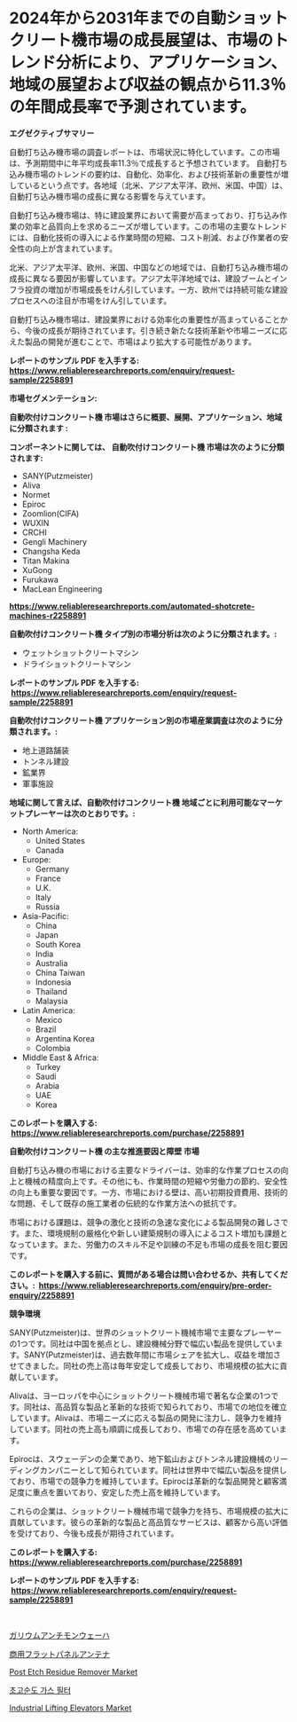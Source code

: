 <p><h1>2024年から2031年までの自動ショットクリート機市場の成長展望は、市場のトレンド分析により、アプリケーション、地域の展望および収益の観点から11.3％の年間成長率で予測されています。</h1></p><p><strong>エグゼクティブサマリー</strong></p>
<p><p>自動打ち込み機市場の調査レポートは、市場状況に特化しています。この市場は、予測期間中に年平均成長率11.3％で成長すると予想されています。 自動打ち込み機市場のトレンドの要約は、自動化、効率化、および技術革新の重要性が増しているという点です。各地域（北米、アジア太平洋、欧州、米国、中国）は、自動打ち込み機市場の成長に異なる影響を与えています。</p><p>自動打ち込み機市場は、特に建設業界において需要が高まっており、打ち込み作業の効率と品質向上を求めるニーズが増しています。この市場の主要なトレンドには、自動化技術の導入による作業時間の短縮、コスト削減、および作業者の安全性の向上が含まれています。</p><p>北米、アジア太平洋、欧州、米国、中国などの地域では、自動打ち込み機市場の成長に異なる要因が影響しています。アジア太平洋地域では、建設ブームとインフラ投資の増加が市場成長をけん引しています。一方、欧州では持続可能な建設プロセスへの注目が市場をけん引しています。</p><p>自動打ち込み機市場は、建設業界における効率化の重要性が高まっていることから、今後の成長が期待されています。引き続き新たな技術革新や市場ニーズに応えた製品の開発が進むことで、市場はより拡大する可能性があります。</p></p>
<p><strong>レポートのサンプル PDF を入手する: <a href="https://www.reliableresearchreports.com/enquiry/request-sample/2258891">https://www.reliableresearchreports.com/enquiry/request-sample/2258891</a></strong></p>
<p><strong>市場セグメンテーション:</strong></p>
<p><strong> 自動吹付けコンクリート機 市場はさらに概要、展開、アプリケーション、地域に分類されます :</strong></p>
<p><strong>コンポーネントに関しては、 自動吹付けコンクリート機 市場は次のように分類されます: &nbsp;</strong></p>
<p><ul><li>SANY(Putzmeister)</li><li>Aliva</li><li>Normet</li><li>Epiroc</li><li>Zoomlion(CIFA)</li><li>WUXIN</li><li>CRCHI</li><li>Gengli Machinery</li><li>Changsha Keda</li><li>Titan Makina</li><li>XuGong</li><li>Furukawa</li><li>MacLean Engineering</li></ul></p>
<p><strong><a href="https://www.reliableresearchreports.com/automated-shotcrete-machines-r2258891">https://www.reliableresearchreports.com/automated-shotcrete-machines-r2258891</a></strong></p>
<p><strong> 自動吹付けコンクリート機 タイプ別の市場分析は次のように分類されます。:</strong></p>
<p><ul><li>ウェットショットクリートマシン</li><li>ドライショットクリートマシン</li></ul></p>
<p><strong>レポートのサンプル PDF を入手する: &nbsp;<a href="https://www.reliableresearchreports.com/enquiry/request-sample/2258891">https://www.reliableresearchreports.com/enquiry/request-sample/2258891</a></strong></p>
<p><strong> 自動吹付けコンクリート機 アプリケーション別の市場産業調査は次のように分類されます。:</strong></p>
<p><ul><li>地上道路舗装</li><li>トンネル建設</li><li>鉱業界</li><li>軍事施設</li></ul></p>
<p><strong>地域に関して言えば、自動吹付けコンクリート機 地域ごとに利用可能なマーケットプレーヤーは次のとおりです。:</strong></p>
<p><ul>
    <li>
        North America:
        <ul>
            <li>United States</li>
            <li>Canada</li>
        </ul>
    </li>
    <li>
        Europe:
        <ul>
            <li>Germany</li>
            <li>France</li>
            <li>U.K.</li>
            <li>Italy</li>
            <li>Russia</li>
        </ul>
    </li>
    <li>
        Asia-Pacific:
        <ul>
            <li>China</li>
            <li>Japan</li>
            <li>South Korea</li>
            <li>India</li>
            <li>Australia</li>
            <li>China Taiwan</li>
            <li>Indonesia</li>
            <li>Thailand</li>
            <li>Malaysia</li>
        </ul>
    </li>
    <li>
        Latin America:
        <ul>
            <li>Mexico</li>
            <li>Brazil</li>
            <li>Argentina Korea</li>
            <li>Colombia</li>
        </ul>
    </li>
    <li>
        Middle East & Africa:
        <ul>
            <li>Turkey</li>
            <li>Saudi</li>
            <li>Arabia</li>
            <li>UAE</li>
            <li>Korea</li>
        </ul>
    </li>
    </ul></p>
<p><strong>このレポートを購入する: &nbsp;<a href="https://www.reliableresearchreports.com/purchase/2258891">https://www.reliableresearchreports.com/purchase/2258891</a></strong></p>
<p><strong>自動吹付けコンクリート機 の主な推進要因と障壁 市場</strong></p>
<p><p>自動打ち込み機の市場における主要なドライバーは、効率的な作業プロセスの向上と機械の精度向上です。その他にも、作業時間の短縮や労働力の節約、安全性の向上も重要な要因です。一方、市場における壁は、高い初期投資費用、技術的な問題、そして既存の施工業者の伝統的な作業方法への抵抗です。</p><p>市場における課題は、競争の激化と技術の急速な変化による製品開発の難しさです。また、環境規制の厳格化や新しい建築規制の導入によるコスト増加も課題となっています。また、労働力のスキル不足や訓練の不足も市場の成長を阻む要因です。</p></p>
<p><strong>このレポートを購入する前に、質問がある場合は問い合わせるか、共有してください。:&nbsp; <a href="https://www.reliableresearchreports.com/enquiry/pre-order-enquiry/2258891">https://www.reliableresearchreports.com/enquiry/pre-order-enquiry/2258891</a></strong></p>
<p><strong>競争環境</strong></p>
<p><p>SANY(Putzmeister)は、世界のショットクリート機械市場で主要なプレーヤーの1つです。同社は中国を拠点とし、建設機械分野で幅広い製品を提供しています。SANY(Putzmeister)は、過去数年間に市場シェアを拡大し、収益を増加させてきました。同社の売上高は毎年安定して成長しており、市場規模の拡大に貢献しています。</p><p>Alivaは、ヨーロッパを中心にショットクリート機械市場で著名な企業の1つです。同社は、高品質な製品と革新的な技術で知られており、市場での地位を確立しています。Alivaは、市場ニーズに応える製品の開発に注力し、競争力を維持しています。同社の売上高も順調に成長しており、市場での存在感を高めています。</p><p>Epirocは、スウェーデンの企業であり、地下鉱山およびトンネル建設機械のリーディングカンパニーとして知られています。同社は世界中で幅広い製品を提供しており、市場での競争力を維持しています。Epirocは革新的な製品開発と顧客満足度に重点を置いており、安定した売上高を維持しています。</p><p>これらの企業は、ショットクリート機械市場で競争力を持ち、市場規模の拡大に貢献しています。彼らの革新的な製品と高品質なサービスは、顧客から高い評価を受けており、今後も成長が期待されています。</p></p>
<p><strong>このレポートを購入する: &nbsp; <a href="https://www.reliableresearchreports.com/purchase/2258891">https://www.reliableresearchreports.com/purchase/2258891</a></strong></p>
<p><strong>レポートのサンプル PDF を入手する: &nbsp;<a href="https://www.reliableresearchreports.com/enquiry/request-sample/2258891">https://www.reliableresearchreports.com/enquiry/request-sample/2258891</a></strong><strong></strong></p>
<p>&nbsp;</p>
<p><p><a href="https://github.com/lrlmopnhwd79300/Market-Research-Report-List-2/blob/main/4088848122881.md">ガリウムアンチモンウェーハ</a></p><p><a href="https://github.com/gfggqjbfys368009/Market-Research-Report-List-2/blob/main/4445054123439.md">商用フラットパネルアンテナ</a></p><p><a href="https://github.com/lubmix/Market-Research-Report-List-3/blob/main/post-etch-residue-remover-market.md">Post Etch Residue Remover Market</a></p><p><a href="https://github.com/rrmadityapu/Market-Research-Report-List-1/blob/main/7244325108645.md">초고순도 가스 필터</a></p><p><a href="https://github.com/CliffMedina6/Market-Research-Report-List-5/blob/main/industrial-lifting-elevators-market.md">Industrial Lifting Elevators Market</a></p></p>